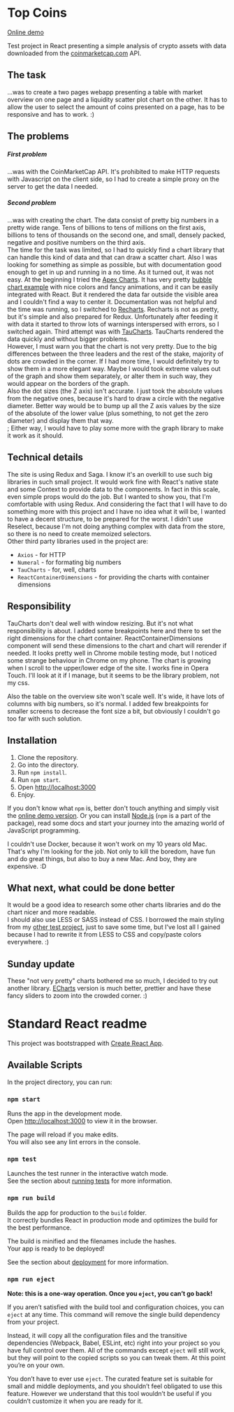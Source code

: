 # Top Coins

[Online demo](http://top-coins.nabi.pl)

Test project in React presenting a simple analysis of crypto assets with data downloaded from the [coinmarketcap.com](https://coinmarketcap.com/api/) API.

## The task

...was to create a two pages webapp presenting a table with market overview on one page and a liquidity scatter plot chart on the other. It has to allow the user to select the amount of coins presented on a page, has to be responsive and has to work. :)

## The problems

##### First problem
...was with the CoinMarketCap API. It's prohibited to make HTTP requests with Javascript on the client side, so I had to create a simple proxy on the server to get the data I needed.

##### Second problem
...was with creating the chart. The data consist of pretty big numbers in a pretty wide range. Tens of billions to tens of millions on the first axis, billions to tens of thousands on the second one, and small, densely packed, negative and positive numbers on the third axis.<br>
The time for the task was limited, so I had to quickly find a chart library that can handle this kind of data and that can draw a scatter chart. Also I was looking for something as simple as possible, but with documentation good enough to get in up and running in a no time. As it turned out, it was not easy.
At the beginning I tried the [Apex Charts](https://apexcharts.com/). It has very pretty [bubble chart example](https://apexcharts.com/javascript-chart-demos/bubble-charts/simple/) with nice colors and fancy animations, and it can be easily integrated with React. But it rendered the data far outside the visible area and I couldn't find a way to center it. Documentation was not helpful and the time was running, so I switched to [Recharts](http://recharts.org/en-US/). Recharts is not as pretty, but it's simple and also prepared for Redux. Unfortunately after feeding it with data it started to throw lots of warnings interspersed with errors, so I switched again. Third attempt was with [TauCharts](https://www.taucharts.com). TauCharts rendered the data quickly and without bigger problems.<br>
However, I must warn you that the chart is not very pretty. Due to the big differences between the three leaders and the rest of the stake, majority of dots are crowded in the corner. If I had more time, I would definitely try to show them in a more elegant way. Maybe I would took extreme values out of the graph and show them separately, or alter them in such way, they would appear on the borders of the graph.<br>
Also the dot sizes (the Z axis) isn't accurate. I just took the absolute values from the negative ones, because it's hard to draw a circle with the negative diameter. Better way would be to bump up all the Z axis values by the size of the absolute of the lower value (plus something, to not get the zero diameter) and display them that way.<br>;
Either way, I would have to play some more with the graph library to make it work as it should.

## Technical details

The site is using Redux and Saga. I know it's an overkill to use such big libraries in such small project. It would work fine with React's native state and some Context to provide data to the components. In fact in this scale, even simple props would do the job. But I wanted to show you, that I'm comfortable with using Redux. And considering the fact that I will have to do something more with this project and I have no idea what it will be, I wanted to have a decent structure, to be prepared for the worst.
I didn't use Reselect, because I'm not doing anything complex with data from the store, so there is no need to create memoized selectors.<br>
Other third party libraries used in the project are:<br>

* `Axios` - for HTTP
* `Numeral` - for formating big numbers
* `TauCharts` - for, well, charts
* `ReactContainerDimensions` - for providing the charts with container dimensions

## Responsibility

TauCharts don't deal well with window resizing. But it's not what responsibility is about. I added some breakpoints here and there to set the right dimensions for the chart container. ReactContainerDimensions component will send these dimensions to the chart and chart will rerender if needed. It looks pretty well in Chrome mobile testing mode, but I noticed some strange behaviour in Chrome on my phone. The chart is growing when I scroll to the upper/lower edge of the site. I works fine in Opera Touch. I'll look at it if I manage, but it seems to be the library problem, not my css.

Also the table on the overview site won't scale well. It's wide, it have lots of columns with big numbers, so it's normal. I added few breakpoints for smaller screens to decrease the font size a bit, but obviously I couldn't go too far with such solution.

## Installation

1. Clone the repository.
2. Go into the directory.
3. Run `npm install`.
4. Run `npm start`.
5. Open [http://localhost:3000](http://localhost:3000)
6. Enjoy.

If you don't know what `npm` is, better don't touch anything and simply visit the [online demo version](http://top-coins.nabi.pl).
Or you can install [Node.js](https://nodejs.org/en/) (`npm` is a part of the package), read some docs and start your journey into the amazing world of JavaScript programming.

I couldn't use Docker, because it won't work on my 10 years old Mac.<br>
That's why I'm looking for the job. Not only to kill the boredom, have fun and do great things, but also to buy a new Mac. And boy, they are expensive. :D

## What next, what could be done better

It would be a good idea to research some other charts libraries and do the chart nicer and more readable.<br>
I should also use LESS or SASS instead of CSS. I borrowed the main styling from my [other test project](https://github.com/EDi-nabi/githubers), just to save some time, but I've lost all I gained because I had to rewrite it from LESS to CSS and copy/paste colors everywhere. :)

## Sunday update

These "not very pretty" charts bothered me so much, I decided to try out another library. [ECharts](https://ecomfe.github.io/echarts-doc/public/en/index.html) version is much better, prettier and have these fancy sliders to zoom into the crowded corner. :)


# Standard React readme

This project was bootstrapped with [Create React App](https://github.com/facebook/create-react-app).

## Available Scripts

In the project directory, you can run:

### `npm start`

Runs the app in the development mode.<br>
Open [http://localhost:3000](http://localhost:3000) to view it in the browser.

The page will reload if you make edits.<br>
You will also see any lint errors in the console.

### `npm test`

Launches the test runner in the interactive watch mode.<br>
See the section about [running tests](https://facebook.github.io/create-react-app/docs/running-tests) for more information.

### `npm run build`

Builds the app for production to the `build` folder.<br>
It correctly bundles React in production mode and optimizes the build for the best performance.

The build is minified and the filenames include the hashes.<br>
Your app is ready to be deployed!

See the section about [deployment](https://facebook.github.io/create-react-app/docs/deployment) for more information.

### `npm run eject`

**Note: this is a one-way operation. Once you `eject`, you can’t go back!**

If you aren’t satisfied with the build tool and configuration choices, you can `eject` at any time. This command will remove the single build dependency from your project.

Instead, it will copy all the configuration files and the transitive dependencies (Webpack, Babel, ESLint, etc) right into your project so you have full control over them. All of the commands except `eject` will still work, but they will point to the copied scripts so you can tweak them. At this point you’re on your own.

You don’t have to ever use `eject`. The curated feature set is suitable for small and middle deployments, and you shouldn’t feel obligated to use this feature. However we understand that this tool wouldn’t be useful if you couldn’t customize it when you are ready for it.

